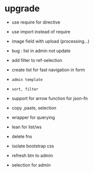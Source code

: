 # upgrade
* use require for directive
* use import instead of require
* image field with upload (processing...)

* bug : list in admin not update

* add filter to ref-selection

* create list for fast navigation in form

* `admin template`

* `sort, filter`

* support for arrow function for json-fn

* copy ,paste, selection
 
* wrapper for querying

* lean for list/ws

* delete fns

* isolate bootstrap css

* refresh btn to admin

* selection for admin


